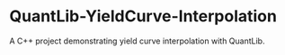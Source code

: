 # QuantLib-YieldCurve-Interpolation
A C++ project demonstrating yield curve interpolation with QuantLib.
